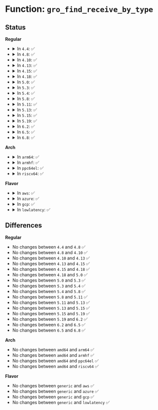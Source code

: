 # Function: <code>gro_find_receive_by_type</code>

## Status
<b>Regular</b>
<ul>
<li>
<details>
<summary>In <code>4.4</code>: ✅</summary>

```c
struct packet_offload *gro_find_receive_by_type(__be16 type);
```

**Collision:** Unique Global

**Inline:** No

**Transformation:** False

**Instances:**

```
In net/core/dev.c (ffffffff81713850)
Location: net/core/dev.c:4305
Inline: False
Direct callers:
  - net/ethernet/eth.c:eth_gro_receive
  - net/ipv4/gre_offload.c:gre_gro_receive
```
**Symbols:**

```
ffffffff81713850-ffffffff81713890: gro_find_receive_by_type (STB_GLOBAL)
```
</details>
</li>
<li>
<details>
<summary>In <code>4.8</code>: ✅</summary>

```c
struct packet_offload *gro_find_receive_by_type(__be16 type);
```

**Collision:** Unique Global

**Inline:** No

**Transformation:** False

**Instances:**

```
In net/core/dev.c (ffffffff8177b500)
Location: net/core/dev.c:4580
Inline: False
Direct callers:
  - net/ethernet/eth.c:eth_gro_receive
  - net/ipv4/gre_offload.c:gre_gro_receive
```
**Symbols:**

```
ffffffff8177b500-ffffffff8177b540: gro_find_receive_by_type (STB_GLOBAL)
```
</details>
</li>
<li>
<details>
<summary>In <code>4.10</code>: ✅</summary>

```c
struct packet_offload *gro_find_receive_by_type(__be16 type);
```

**Collision:** Unique Global

**Inline:** No

**Transformation:** False

**Instances:**

```
In net/core/dev.c (ffffffff817a8b70)
Location: net/core/dev.c:4603
Inline: False
Direct callers:
  - net/ethernet/eth.c:eth_gro_receive
  - net/ipv4/gre_offload.c:gre_gro_receive
```
**Symbols:**

```
ffffffff817a8b70-ffffffff817a8bb0: gro_find_receive_by_type (STB_GLOBAL)
```
</details>
</li>
<li>
<details>
<summary>In <code>4.13</code>: ✅</summary>

```c
struct packet_offload *gro_find_receive_by_type(__be16 type);
```

**Collision:** Unique Global

**Inline:** No

**Transformation:** False

**Instances:**

```
In net/core/dev.c (ffffffff817c7210)
Location: net/core/dev.c:4819
Inline: False
Direct callers:
  - net/ethernet/eth.c:eth_gro_receive
  - net/ipv4/gre_offload.c:gre_gro_receive
```
**Symbols:**

```
ffffffff817c7210-ffffffff817c7250: gro_find_receive_by_type (STB_GLOBAL)
```
</details>
</li>
<li>
<details>
<summary>In <code>4.15</code>: ✅</summary>

```c
struct packet_offload *gro_find_receive_by_type(__be16 type);
```

**Collision:** Unique Global

**Inline:** No

**Transformation:** False

**Instances:**

```
In net/core/dev.c (ffffffff81840df0)
Location: net/core/dev.c:4960
Inline: False
Direct callers:
  - net/ethernet/eth.c:eth_gro_receive
  - net/ipv4/gre_offload.c:gre_gro_receive
```
**Symbols:**

```
ffffffff81840df0-ffffffff81840e30: gro_find_receive_by_type (STB_GLOBAL)
```
</details>
</li>
<li>
<details>
<summary>In <code>4.18</code>: ✅</summary>

```c
struct packet_offload *gro_find_receive_by_type(__be16 type);
```

**Collision:** Unique Global

**Inline:** No

**Transformation:** False

**Instances:**

```
In net/core/dev.c (ffffffff8188b460)
Location: net/core/dev.c:5090
Inline: False
Direct callers:
  - net/ethernet/eth.c:eth_gro_receive
  - net/ipv4/gre_offload.c:gre_gro_receive
```
**Symbols:**

```
ffffffff8188b460-ffffffff8188b4a0: gro_find_receive_by_type (STB_GLOBAL)
```
</details>
</li>
<li>
<details>
<summary>In <code>5.0</code>: ✅</summary>

```c
struct packet_offload *gro_find_receive_by_type(__be16 type);
```

**Collision:** Unique Global

**Inline:** No

**Transformation:** False

**Instances:**

```
In net/core/dev.c (ffffffff818ac5e0)
Location: net/core/dev.c:5626
Inline: False
Direct callers:
  - net/ethernet/eth.c:eth_gro_receive
  - net/ipv4/gre_offload.c:gre_gro_receive
  - net/8021q/vlan_core.c:vlan_gro_receive
```
**Symbols:**

```
ffffffff818ac5e0-ffffffff818ac620: gro_find_receive_by_type (STB_GLOBAL)
```
</details>
</li>
<li>
<details>
<summary>In <code>5.3</code>: ✅</summary>

```c
struct packet_offload *gro_find_receive_by_type(__be16 type);
```

**Collision:** Unique Global

**Inline:** No

**Transformation:** False

**Instances:**

```
In net/core/dev.c (ffffffff818f7e70)
Location: net/core/dev.c:5636
Inline: False
Direct callers:
  - net/ethernet/eth.c:eth_gro_receive
  - net/ipv4/gre_offload.c:gre_gro_receive
  - net/8021q/vlan_core.c:vlan_gro_receive
```
**Symbols:**

```
ffffffff818f7e70-ffffffff818f7eb0: gro_find_receive_by_type (STB_GLOBAL)
```
</details>
</li>
<li>
<details>
<summary>In <code>5.4</code>: ✅</summary>

```c
struct packet_offload *gro_find_receive_by_type(__be16 type);
```

**Collision:** Unique Global

**Inline:** No

**Transformation:** False

**Instances:**

```
In net/core/dev.c (ffffffff81929c20)
Location: net/core/dev.c:5559
Inline: False
Direct callers:
  - net/ethernet/eth.c:eth_gro_receive
  - net/ipv4/gre_offload.c:gre_gro_receive
  - net/8021q/vlan_core.c:vlan_gro_receive
```
**Symbols:**

```
ffffffff81929c20-ffffffff81929c60: gro_find_receive_by_type (STB_GLOBAL)
```
</details>
</li>
<li>
<details>
<summary>In <code>5.8</code>: ✅</summary>

```c
struct packet_offload *gro_find_receive_by_type(__be16 type);
```

**Collision:** Unique Global

**Inline:** No

**Transformation:** False

**Instances:**

```
In net/core/dev.c (ffffffff819fdc60)
Location: net/core/dev.c:5941
Inline: False
Direct callers:
  - net/ethernet/eth.c:eth_gro_receive
  - net/ipv4/gre_offload.c:gre_gro_receive
  - net/8021q/vlan_core.c:vlan_gro_receive
```
**Symbols:**

```
ffffffff819fdc60-ffffffff819fdca0: gro_find_receive_by_type (STB_GLOBAL)
```
</details>
</li>
<li>
<details>
<summary>In <code>5.11</code>: ✅</summary>

```c
struct packet_offload *gro_find_receive_by_type(__be16 type);
```

**Collision:** Unique Global

**Inline:** No

**Transformation:** False

**Instances:**

```
In net/core/dev.c (ffffffff819fd7b0)
Location: net/core/dev.c:6042
Inline: False
Direct callers:
  - net/ethernet/eth.c:eth_gro_receive
  - net/ipv4/gre_offload.c:gre_gro_receive
  - net/8021q/vlan_core.c:vlan_gro_receive
```
**Symbols:**

```
ffffffff819fd7b0-ffffffff819fd7f0: gro_find_receive_by_type (STB_GLOBAL)
```
</details>
</li>
<li>
<details>
<summary>In <code>5.13</code>: ✅</summary>

```c
struct packet_offload *gro_find_receive_by_type(__be16 type);
```

**Collision:** Unique Global

**Inline:** No

**Transformation:** False

**Instances:**

```
In net/core/dev.c (ffffffff819e3fa0)
Location: net/core/dev.c:6170
Inline: False
Direct callers:
  - net/ethernet/eth.c:eth_gro_receive
  - net/ipv4/gre_offload.c:gre_gro_receive
  - net/8021q/vlan_core.c:vlan_gro_receive
```
**Symbols:**

```
ffffffff819e3fa0-ffffffff819e3fe0: gro_find_receive_by_type (STB_GLOBAL)
```
</details>
</li>
<li>
<details>
<summary>In <code>5.15</code>: ✅</summary>

```c
struct packet_offload *gro_find_receive_by_type(__be16 type);
```

**Collision:** Unique Global

**Inline:** No

**Transformation:** False

**Instances:**

```
In net/core/dev.c (ffffffff81a948b0)
Location: net/core/dev.c:6152
Inline: False
Direct callers:
  - net/ethernet/eth.c:eth_gro_receive
  - net/ipv4/gre_offload.c:gre_gro_receive
  - net/8021q/vlan_core.c:vlan_gro_receive
```
**Symbols:**

```
ffffffff81a948b0-ffffffff81a948f0: gro_find_receive_by_type (STB_GLOBAL)
```
</details>
</li>
<li>
<details>
<summary>In <code>5.19</code>: ✅</summary>

```c
struct packet_offload *gro_find_receive_by_type(__be16 type);
```

**Collision:** Unique Global

**Inline:** No

**Transformation:** False

**Instances:**

```
In net/core/gro.c (ffffffff81c53350)
Location: net/core/gro.c:574
Inline: False
Direct callers:
  - net/ethernet/eth.c:eth_gro_receive
  - net/ipv4/gre_offload.c:gre_gro_receive
  - net/8021q/vlan_core.c:vlan_gro_receive
```
**Symbols:**

```
ffffffff81c53350-ffffffff81c533a0: gro_find_receive_by_type (STB_GLOBAL)
```
</details>
</li>
<li>
<details>
<summary>In <code>6.2</code>: ✅</summary>

```c
struct packet_offload *gro_find_receive_by_type(__be16 type);
```

**Collision:** Unique Global

**Inline:** No

**Transformation:** False

**Instances:**

```
In net/core/gro.c (ffffffff81e08990)
Location: net/core/gro.c:591
Inline: False
Direct callers:
  - net/ethernet/eth.c:eth_gro_receive
  - net/ipv4/gre_offload.c:gre_gro_receive
  - net/8021q/vlan_core.c:vlan_gro_receive
```
**Symbols:**

```
ffffffff81e08990-ffffffff81e089e0: gro_find_receive_by_type (STB_GLOBAL)
```
</details>
</li>
<li>
<details>
<summary>In <code>6.5</code>: ✅</summary>

```c
struct packet_offload *gro_find_receive_by_type(__be16 type);
```

**Collision:** Unique Global

**Inline:** No

**Transformation:** False

**Instances:**

```
In net/core/gro.c (ffffffff81e7b290)
Location: net/core/gro.c:545
Inline: False
Direct callers:
  - net/ethernet/eth.c:eth_gro_receive
  - net/ipv4/gre_offload.c:gre_gro_receive
  - net/8021q/vlan_core.c:vlan_gro_receive
```
**Symbols:**

```
ffffffff81e7b290-ffffffff81e7b2e0: gro_find_receive_by_type (STB_GLOBAL)
```
</details>
</li>
<li>
<details>
<summary>In <code>6.8</code>: ✅</summary>

```c
struct packet_offload *gro_find_receive_by_type(__be16 type);
```

**Collision:** Unique Global

**Inline:** No

**Transformation:** False

**Instances:**

```
In net/core/gro.c (ffffffff81f3b520)
Location: net/core/gro.c:545
Inline: False
Direct callers:
  - net/ethernet/eth.c:eth_gro_receive
  - net/ipv4/gre_offload.c:gre_gro_receive
  - net/8021q/vlan_core.c:vlan_gro_receive
```
**Symbols:**

```
ffffffff81f3b520-ffffffff81f3b570: gro_find_receive_by_type (STB_GLOBAL)
```
</details>
</li>
</ul>
<b>Arch</b>
<ul>
<li>
<details>
<summary>In <code>arm64</code>: ✅</summary>

```c
struct packet_offload *gro_find_receive_by_type(__be16 type);
```

**Collision:** Unique Global

**Inline:** No

**Transformation:** False

**Instances:**

```
In net/core/dev.c (ffff800010bc62f0)
Location: net/core/dev.c:5559
Inline: False
Direct callers:
  - net/ethernet/eth.c:eth_gro_receive
  - net/ipv4/gre_offload.c:gre_gro_receive
  - net/8021q/vlan_core.c:vlan_gro_receive
  - net/8021q/vlan_core.c:vlan_gro_receive
```
**Symbols:**

```
ffff800010bc62f0-ffff800010bc6364: gro_find_receive_by_type (STB_GLOBAL)
```
</details>
</li>
<li>
<details>
<summary>In <code>armhf</code>: ✅</summary>

```c
struct packet_offload *gro_find_receive_by_type(__be16 type);
```

**Collision:** Unique Global

**Inline:** No

**Transformation:** False

**Instances:**

```
In net/core/dev.c (c0ce190c)
Location: net/core/dev.c:5559
Inline: False
Direct callers:
  - net/ethernet/eth.c:eth_gro_receive
  - net/ipv4/gre_offload.c:gre_gro_receive
  - net/8021q/vlan_core.c:vlan_gro_receive
  - net/8021q/vlan_core.c:vlan_gro_receive
```
**Symbols:**

```
c0ce190c-c0ce196c: gro_find_receive_by_type (STB_GLOBAL)
```
</details>
</li>
<li>
<details>
<summary>In <code>ppc64el</code>: ✅</summary>

```c
struct packet_offload *gro_find_receive_by_type(__be16 type);
```

**Collision:** Unique Global

**Inline:** No

**Transformation:** False

**Instances:**

```
In net/core/dev.c (c000000000ca0ee0)
Location: net/core/dev.c:5559
Inline: False
Direct callers:
  - net/ethernet/eth.c:eth_gro_receive
  - net/ipv4/gre_offload.c:gre_gro_receive
  - net/8021q/vlan_core.c:vlan_gro_receive
  - net/8021q/vlan_core.c:vlan_gro_receive
```
**Symbols:**

```
c000000000ca0ee0-c000000000ca0f48: gro_find_receive_by_type (STB_GLOBAL)
```
</details>
</li>
<li>
<details>
<summary>In <code>riscv64</code>: ✅</summary>

```c
struct packet_offload *gro_find_receive_by_type(__be16 type);
```

**Collision:** Unique Global

**Inline:** No

**Transformation:** False

**Instances:**

```
In net/core/dev.c (ffffffe000752ad0)
Location: net/core/dev.c:5559
Inline: False
Direct callers:
  - net/ethernet/eth.c:eth_gro_receive
  - net/ipv4/gre_offload.c:gre_gro_receive
  - net/8021q/vlan_core.c:vlan_gro_receive
  - net/8021q/vlan_core.c:vlan_gro_receive
```
**Symbols:**

```
ffffffe000752ad0-ffffffe000752b2e: gro_find_receive_by_type (STB_GLOBAL)
```
</details>
</li>
</ul>
<b>Flavor</b>
<ul>
<li>
<details>
<summary>In <code>aws</code>: ✅</summary>

```c
struct packet_offload *gro_find_receive_by_type(__be16 type);
```

**Collision:** Unique Global

**Inline:** No

**Transformation:** False

**Instances:**

```
In net/core/dev.c (ffffffff818c9c20)
Location: net/core/dev.c:5559
Inline: False
Direct callers:
  - net/ethernet/eth.c:eth_gro_receive
  - net/ipv4/gre_offload.c:gre_gro_receive
  - net/8021q/vlan_core.c:vlan_gro_receive
```
**Symbols:**

```
ffffffff818c9c20-ffffffff818c9c60: gro_find_receive_by_type (STB_GLOBAL)
```
</details>
</li>
<li>
<details>
<summary>In <code>azure</code>: ✅</summary>

```c
struct packet_offload *gro_find_receive_by_type(__be16 type);
```

**Collision:** Unique Global

**Inline:** No

**Transformation:** False

**Instances:**

```
In net/core/dev.c (ffffffff81883b60)
Location: net/core/dev.c:5559
Inline: False
Direct callers:
  - net/ethernet/eth.c:eth_gro_receive
  - net/ipv4/gre_offload.c:gre_gro_receive
  - net/8021q/vlan_core.c:vlan_gro_receive
```
**Symbols:**

```
ffffffff81883b60-ffffffff81883ba0: gro_find_receive_by_type (STB_GLOBAL)
```
</details>
</li>
<li>
<details>
<summary>In <code>gcp</code>: ✅</summary>

```c
struct packet_offload *gro_find_receive_by_type(__be16 type);
```

**Collision:** Unique Global

**Inline:** No

**Transformation:** False

**Instances:**

```
In net/core/dev.c (ffffffff8191ac20)
Location: net/core/dev.c:5559
Inline: False
Direct callers:
  - net/ethernet/eth.c:eth_gro_receive
  - net/ipv4/gre_offload.c:gre_gro_receive
  - net/8021q/vlan_core.c:vlan_gro_receive
```
**Symbols:**

```
ffffffff8191ac20-ffffffff8191ac60: gro_find_receive_by_type (STB_GLOBAL)
```
</details>
</li>
<li>
<details>
<summary>In <code>lowlatency</code>: ✅</summary>

```c
struct packet_offload *gro_find_receive_by_type(__be16 type);
```

**Collision:** Unique Global

**Inline:** No

**Transformation:** False

**Instances:**

```
In net/core/dev.c (ffffffff8193bdb0)
Location: net/core/dev.c:5559
Inline: False
Direct callers:
  - net/ethernet/eth.c:eth_gro_receive
  - net/ipv4/gre_offload.c:gre_gro_receive
  - net/8021q/vlan_core.c:vlan_gro_receive
```
**Symbols:**

```
ffffffff8193bdb0-ffffffff8193bdf0: gro_find_receive_by_type (STB_GLOBAL)
```
</details>
</li>
</ul>

## Differences
<b>Regular</b>
<ul>
<li>
No changes between <code>4.4</code> and <code>4.8</code> ✅
</li>
<li>
No changes between <code>4.8</code> and <code>4.10</code> ✅
</li>
<li>
No changes between <code>4.10</code> and <code>4.13</code> ✅
</li>
<li>
No changes between <code>4.13</code> and <code>4.15</code> ✅
</li>
<li>
No changes between <code>4.15</code> and <code>4.18</code> ✅
</li>
<li>
No changes between <code>4.18</code> and <code>5.0</code> ✅
</li>
<li>
No changes between <code>5.0</code> and <code>5.3</code> ✅
</li>
<li>
No changes between <code>5.3</code> and <code>5.4</code> ✅
</li>
<li>
No changes between <code>5.4</code> and <code>5.8</code> ✅
</li>
<li>
No changes between <code>5.8</code> and <code>5.11</code> ✅
</li>
<li>
No changes between <code>5.11</code> and <code>5.13</code> ✅
</li>
<li>
No changes between <code>5.13</code> and <code>5.15</code> ✅
</li>
<li>
No changes between <code>5.15</code> and <code>5.19</code> ✅
</li>
<li>
No changes between <code>5.19</code> and <code>6.2</code> ✅
</li>
<li>
No changes between <code>6.2</code> and <code>6.5</code> ✅
</li>
<li>
No changes between <code>6.5</code> and <code>6.8</code> ✅
</li>
</ul>
<b>Arch</b>
<ul>
<li>
No changes between <code>amd64</code> and <code>arm64</code> ✅
</li>
<li>
No changes between <code>amd64</code> and <code>armhf</code> ✅
</li>
<li>
No changes between <code>amd64</code> and <code>ppc64el</code> ✅
</li>
<li>
No changes between <code>amd64</code> and <code>riscv64</code> ✅
</li>
</ul>
<b>Flavor</b>
<ul>
<li>
No changes between <code>generic</code> and <code>aws</code> ✅
</li>
<li>
No changes between <code>generic</code> and <code>azure</code> ✅
</li>
<li>
No changes between <code>generic</code> and <code>gcp</code> ✅
</li>
<li>
No changes between <code>generic</code> and <code>lowlatency</code> ✅
</li>
</ul>
